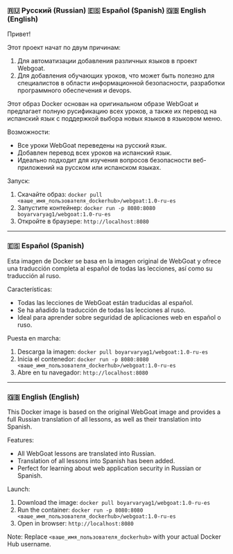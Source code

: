 ### 🇷🇺 Русский (Russian)  🇪🇸 Español (Spanish)  🇬🇧 English (English)

Привет!

Этот проект начат по двум причинам:
1. Для автоматизации добавления различных языков в проект Webgoat.  
2. Для добавления обучающих уроков, что может быть полезно для специалистов в области информационной безопасности, разработки программного обеспечения и devops.


Этот образ Docker основан на оригинальном образе WebGoat и предлагает полную русификацию всех уроков, а также их перевод на испанский язык с поддержкой выбора новых языков в языковом меню. 

Возможности:

* Все уроки WebGoat переведены на русский язык.
* Добавлен перевод всех уроков на испанский язык.
* Идеально подходит для изучения вопросов безопасности веб-приложений на русском или испанском языках.

Запуск:

1. Скачайте образ: `docker pull <ваше_имя_пользователя_dockerhub>/webgoat:1.0-ru-es`
2. Запустите контейнер: `docker run -p 8080:8080 boyarvaryag1/webgoat:1.0-ru-es`
3. Откройте в браузере: `http://localhost:8080`

---

### 🇪🇸 Español (Spanish)

Esta imagen de Docker se basa en la imagen original de WebGoat y ofrece una traducción completa al español de todas las lecciones, así como su traducción al ruso.

Características:

* Todas las lecciones de WebGoat están traducidas al español.
* Se ha añadido la traducción de todas las lecciones al ruso.
* Ideal para aprender sobre seguridad de aplicaciones web en español o ruso.

Puesta en marcha:

1. Descarga la imagen: `docker pull boyarvaryag1/webgoat:1.0-ru-es`
2. Inicia el contenedor: `docker run -p 8080:8080 <ваше_имя_пользователя_dockerhub>/webgoat:1.0-ru-es`
3. Abre en tu navegador: `http://localhost:8080`

---

### 🇬🇧 English (English)

This Docker image is based on the original WebGoat image and provides a full Russian translation of all lessons, as well as their translation into Spanish.

Features:

* All WebGoat lessons are translated into Russian.
* Translation of all lessons into Spanish has been added.
* Perfect for learning about web application security in Russian or Spanish.

Launch:

1. Download the image: `docker pull boyarvaryag1/webgoat:1.0-ru-es`
2. Run the container: `docker run -p 8080:8080 <ваше_имя_пользователя_dockerhub>/webgoat:1.0-ru-es`
3. Open in browser: `http://localhost:8080`

Note: Replace `<ваше_имя_пользователя_dockerhub>` with your actual Docker Hub username.
